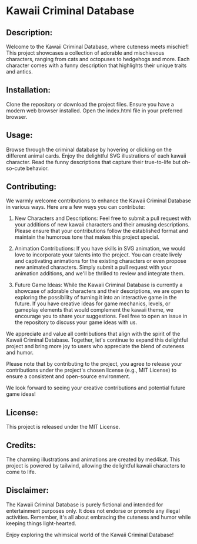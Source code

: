 # Kawaii Criminal Database

## Description:
Welcome to the Kawaii Criminal Database, where cuteness meets mischief! This project showcases a collection of adorable and mischievous characters, ranging from cats and octopuses to hedgehogs and more. Each character comes with a funny description that highlights their unique traits and antics.

## Installation:
Clone the repository or download the project files.
Ensure you have a modern web browser installed.
Open the index.html file in your preferred browser.

## Usage:
Browse through the criminal database by hovering or clicking on the different animal cards.
Enjoy the delightful SVG illustrations of each kawaii character.
Read the funny descriptions that capture their true-to-life but oh-so-cute behavior.

## Contributing:
We warmly welcome contributions to enhance the Kawaii Criminal Database in various ways. Here are a few ways you can contribute:

1. New Characters and Descriptions: Feel free to submit a pull request with your additions of new kawaii characters and their amusing descriptions. Please ensure that your contributions follow the established format and maintain the humorous tone that makes this project special.

2. Animation Contributions: If you have skills in SVG animation, we would love to incorporate your talents into the project. You can create lively and captivating animations for the existing characters or even propose new animated characters. Simply submit a pull request with your animation additions, and we'll be thrilled to review and integrate them.

3. Future Game Ideas: While the Kawaii Criminal Database is currently a showcase of adorable characters and their descriptions, we are open to exploring the possibility of turning it into an interactive game in the future. If you have creative ideas for game mechanics, levels, or gameplay elements that would complement the kawaii theme, we encourage you to share your suggestions. Feel free to open an issue in the repository to discuss your game ideas with us.

We appreciate and value all contributions that align with the spirit of the Kawaii Criminal Database. Together, let's continue to expand this delightful project and bring more joy to users who appreciate the blend of cuteness and humor.

Please note that by contributing to the project, you agree to release your contributions under the project's chosen license (e.g., MIT License) to ensure a consistent and open-source environment.

We look forward to seeing your creative contributions and potential future game ideas!

## License:
This project is released under the MIT License.

## Credits:
The charming illustrations and animations are created by med4kat.
This project is powered by tailwind, allowing the delightful kawaii characters to come to life.

## Disclaimer:
The Kawaii Criminal Database is purely fictional and intended for entertainment purposes only. It does not endorse or promote any illegal activities. Remember, it's all about embracing the cuteness and humor while keeping things light-hearted.

Enjoy exploring the whimsical world of the Kawaii Criminal Database!
